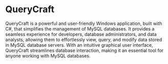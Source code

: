 # QueryCraft
QueryCraft is a powerful and user-friendly Windows application, built with C#, that simplifies the management of MySQL databases. It provides a seamless experience for developers, database administrators, and data analysts, allowing them to effortlessly view, query, and modify data stored in MySQL database servers. With an intuitive graphical user interface, QueryCraft streamlines database interaction, making it an essential tool for anyone working with MySQL databases.
